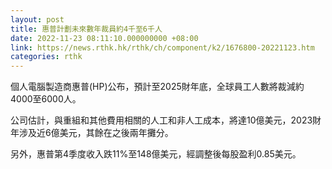 ```yaml
---
layout: post
title: 惠普計劃未來數年裁員約4千至6千人
date: 2022-11-23 08:11:10.000000000 +08:00
link: https://news.rthk.hk/rthk/ch/component/k2/1676800-20221123.htm
categories: rthk
---
```


個人電腦製造商惠普(HP)公布，預計至2025財年底，全球員工人數將裁減約4000至6000人。

公司估計，與重組和其他費用相關的人工和非人工成本，將達10億美元，2023財年涉及近6億美元，其餘在之後兩年攤分。

另外，惠普第4季度收入跌11%至148億美元，經調整後每股盈利0.85美元。
